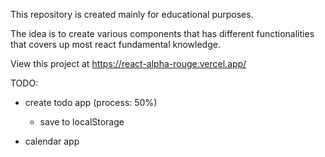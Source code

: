 This repository is created mainly for educational purposes.

The idea is to create various components that has different functionalities that covers up most react fundamental knowledge.

View this project at https://react-alpha-rouge.vercel.app/

TODO:
- create todo app (process: 50%)
    - save to localStorage

- calendar app
